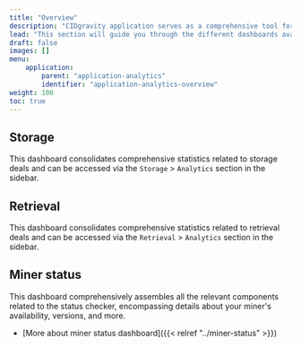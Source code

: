 ```yaml
---
title: "Overview"
description: "CIDgravity application serves as a comprehensive tool for managing settings, clients, and the acceptance rules of pricing models"
lead: "This section will guide you through the different dashboards available on the CIDgravity application"
draft: false
images: []
menu:
    application:
        parent: "application-analytics"
        identifier: "application-analytics-overview"
weight: 100
toc: true
---
```


## Storage
This dashboard consolidates comprehensive statistics related to storage deals and can be accessed via the `Storage` > `Analytics` section in the sidebar.

## Retrieval
This dashboard consolidates comprehensive statistics related to retrieval deals and can be accessed via the `Retrieval` > `Analytics` section in the sidebar.


## Miner status
This dashboard comprehensively assembles all the relevant components related to the status checker, encompassing details about your miner's availability, versions, and more.

- [More about miner status dashboard]({{< relref "../miner-status" >}})
